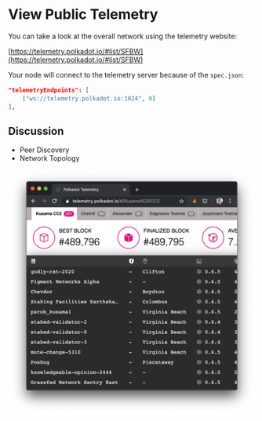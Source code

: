 # View Public Telemetry

You can take a look at the overall network using the telemetry website:

[https://telemetry.polkadot.io/#list/SFBW](https://telemetry.polkadot.io/#list/SFBW)

Your node will connect to the telemetry server because of the `spec.json`:

```json
"telemetryEndpoints": [
    ["ws://telemetry.polkadot.io:1024", 0]
],
```

## Discussion

* Peer Discovery
* Network Topology

<!-- slide:break -->

![Polkadot Telemetry](./assets/telemetry.png)
